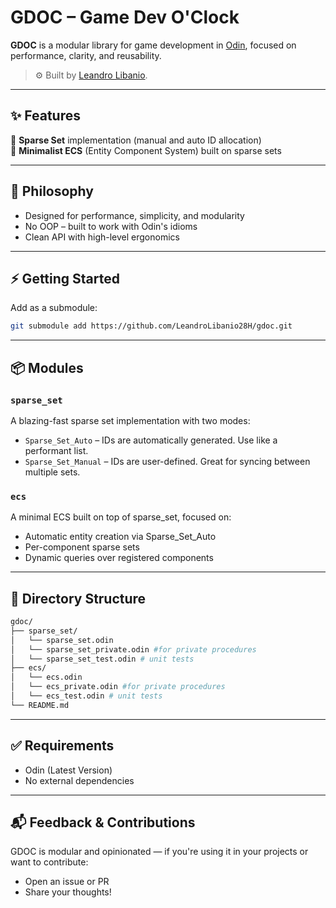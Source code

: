 # GDOC – Game Dev O'Clock

**GDOC** is a modular library for game development in [Odin](https://odin-lang.org/), focused on performance, clarity, and reusability.

> ⚙️ Built by [Leandro Libanio](https://libaniol.com).

---

## ✨ Features

🔸 **Sparse Set** implementation (manual and auto ID allocation)  
🔸 **Minimalist ECS** (Entity Component System) built on sparse sets

---

## 🦉 Philosophy

- Designed for performance, simplicity, and modularity
- No OOP – built to work with Odin's idioms
- Clean API with high-level ergonomics

---

## ⚡ Getting Started

Add as a submodule:

```bash
git submodule add https://github.com/LeandroLibanio28H/gdoc.git
```

---

## 📦 Modules

### `sparse_set`

A blazing-fast sparse set implementation with two modes:

- `Sparse_Set_Auto` – IDs are automatically generated. Use like a performant list.
- `Sparse_Set_Manual` – IDs are user-defined. Great for syncing between multiple sets.

### `ecs`

A minimal ECS built on top of sparse_set, focused on:

- Automatic entity creation via Sparse_Set_Auto
- Per-component sparse sets
- Dynamic queries over registered components

---

## 📁 Directory Structure
```bash
gdoc/
├── sparse_set/
│   └── sparse_set.odin
│   └── sparse_set_private.odin #for private procedures
│   └── sparse_set_test.odin # unit tests
├── ecs/
│   └── ecs.odin
│   └── ecs_private.odin #for private procedures
│   └── ecs_test.odin # unit tests
└── README.md
```

---

## ✅ Requirements
- Odin (Latest Version)
- No external dependencies

---

## 📬 Feedback & Contributions

GDOC is modular and opinionated — if you're using it in your projects or want to contribute:

- Open an issue or PR
- Share your thoughts!
